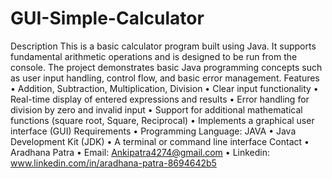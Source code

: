 # GUI-Simple-Calculator
Description
  This is a basic calculator program built using Java. It supports fundamental arithmetic operations and is designed to be run from the console. The project demonstrates basic Java programming concepts such as user input handling, control flow, and basic error management.
Features
  •	Addition, Subtraction, Multiplication, Division
  •	Clear input functionality
  •	Real-time display of entered expressions and results
  •	Error handling for division by zero and invalid input
  •	Support for additional mathematical functions (square root, Square, Reciprocal)
  •	Implements a graphical user interface (GUI)
Requirements
  •	Programming Language: JAVA
  •	Java Development Kit (JDK) 
  •	A terminal or command line interface
Contact
  •	Aradhana Patra
  •	Email: Ankipatra4274@gmail.com
  •	Linkedin: www.linkedin.com/in/aradhana-patra-8694642b5

